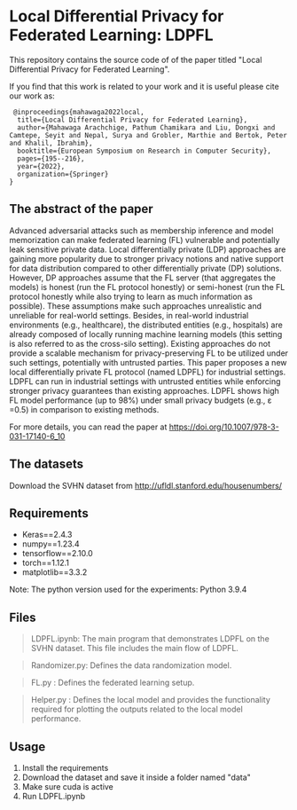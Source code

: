 # Local Differential Privacy for Federated Learning: LDPFL

This repository contains the source code of of the paper titled "Local Differential Privacy for Federated Learning".

If you find that this work is related to your work and it is useful please cite our work as:
 
```
 @inproceedings{mahawaga2022local,
  title={Local Differential Privacy for Federated Learning},
  author={Mahawaga Arachchige, Pathum Chamikara and Liu, Dongxi and Camtepe, Seyit and Nepal, Surya and Grobler, Marthie and Bertok, Peter and Khalil, Ibrahim},
  booktitle={European Symposium on Research in Computer Security},
  pages={195--216},
  year={2022},
  organization={Springer}
}
```

## The abstract of the paper

Advanced adversarial attacks such as membership inference and model memorization can make federated learning (FL) vulnerable and potentially leak sensitive private data. Local differentially private (LDP) approaches are gaining more popularity due to stronger privacy notions and native support for data distribution compared to other differentially private (DP) solutions. However, DP approaches assume that the FL server (that aggregates the models) is honest (run the FL protocol honestly) or semi-honest (run the FL protocol honestly while also trying to learn as much information as possible). These assumptions make such approaches unrealistic and unreliable for real-world settings. Besides, in real-world industrial environments (e.g., healthcare), the distributed entities (e.g., hospitals) are already composed of locally running machine learning models (this setting is also referred to as the cross-silo setting). Existing approaches do not provide a scalable mechanism for privacy-preserving FL to be utilized under such settings, potentially with untrusted parties. This paper proposes a new local differentially private FL protocol (named LDPFL) for industrial settings. LDPFL can run in industrial settings with untrusted entities while enforcing stronger privacy guarantees than existing approaches. LDPFL shows high FL model performance (up to 98%) under small privacy budgets (e.g., ε =0.5) in comparison to existing methods.

For more details, you can read the paper at https://doi.org/10.1007/978-3-031-17140-6_10

## The datasets
Download the SVHN dataset from http://ufldl.stanford.edu/housenumbers/

## Requirements 
- Keras==2.4.3
- numpy==1.23.4
- tensorflow==2.10.0
- torch==1.12.1
- matplotlib==3.3.2

Note: The python version used for the experiments: Python 3.9.4

## Files
> LDPFL.ipynb: The main program that demonstrates LDPFL on the SVHN dataset. This file includes the main flow of LDPFL.

> Randomizer.py: Defines the data randomization model.

> FL.py : Defines the federated learning setup.

> Helper.py : Defines the local model and provides the functionality required for plotting the outputs related to the local model performance.

## Usage
1. Install the requirements 
2. Download the dataset and save it inside a folder named "data"
3. Make sure cuda is active 
4. Run LDPFL.ipynb


